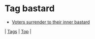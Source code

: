 <!--
title: Tag bastard
date: 2020-06-28T15:00:41.142Z
tags:
-->
# Tag bastard

 * [Voters surrender to their inner bastard](118442390582.md)

| [Tags](tags.md) | [Top](index.md) |
